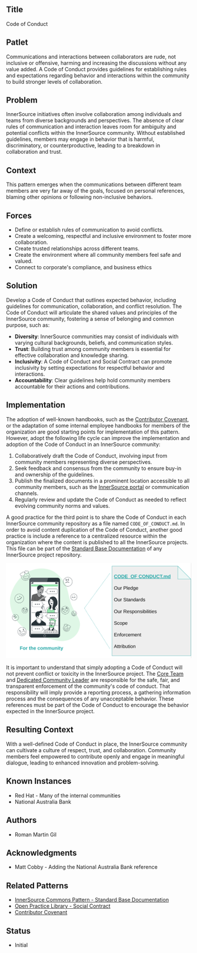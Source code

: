 ## Title

Code of Conduct

## Patlet

Communications and interactions between collaborators are rude, not inclusive or offensive, harming and increasing the discussions without any value added.
A Code of Conduct provides guidelines for establishing rules and expectations regarding behavior and interactions within the community to build stronger levels of collaboration.

## Problem

InnerSource initiatives often involve collaboration among individuals and teams from diverse backgrounds and perspectives.
The absence of clear rules of communication and interaction leaves room for ambiguity and potential conflicts within the InnerSource community.
Without established guidelines, members may engage in behavior that is harmful, discriminatory, or counterproductive, leading to a breakdown in collaboration and trust.

## Context

This pattern emerges when the communications between different team members are very far away of the goals, focused on personal references, blaming other opinions or following non-inclusive behaviors.

## Forces

* Define or establish rules of communication to avoid conflicts.
* Create a welcoming, respectful and inclusive environment to foster more collaboration.
* Create trusted relationships across different teams.
* Create the environment where all community members feel safe and valued.
* Connect to corporate's compliance, and business ethics

## Solution

Develop a Code of Conduct that outlines expected behavior, including guidelines for communication, collaboration, and conflict resolution.
The Code of Conduct will articulate the shared values and principles of the InnerSource community, fostering a sense of belonging and common purpose, such as:

- **Diversity**: InnerSource communities may consist of individuals with varying cultural backgrounds, beliefs, and communication styles.
- **Trust**: Building trust among community members is essential for effective collaboration and knowledge sharing.
- **Inclusivity**: A Code of Conduct and Social Contract can promote inclusivity by setting expectations for respectful behavior and interactions.
- **Accountability**: Clear guidelines help hold community members accountable for their actions and contributions.

## Implementation

The adoption of well-known handbooks, such as the [Contributor Covenant](https://www.contributor-covenant.org/), or the adaptation of some internal employee handbooks for members of the organization are good starting points for implementation of this pattern.
However, adopt the following life cycle can improve the implementation and adoption of the Code of Conduct in an InnerSource community:

1. Collaboratively draft the Code of Conduct, involving input from community members representing diverse perspectives.
2. Seek feedback and consensus from the community to ensure buy-in and ownership of the guidelines.
3. Publish the finalized documents in a prominent location accessible to all community members, such as the [InnerSource portal](https://patterns.innersourcecommons.org/p/innersource-portal) or communication channels.
4. Regularly review and update the Code of Conduct as needed to reflect evolving community norms and values.

A good practice for the third point is to share the Code of Conduct in each InnerSource community repository as a file named `CODE_OF_CONDUCT.md`.
In order to avoid content duplication of the Code of Conduct, another good practice is include a reference to a centralized resource within the organization where the content is published to all the InnerSource projects.  
This file can be part of the [Standard Base Documentation](../2-structured/base-documentation.md) of any InnerSource project repository.

![CODE_OF_CONDUCT.md](../../assets/img/code-of-conduct/CODE_OF_CONDUCT-for-the-community.png)

It is important to understand that simply adopting a Code of Conduct will not prevent conflict or toxicity in the InnerSource project.
The [Core Team](https://patterns.innersourcecommons.org/p/core-team) and [Dedicated Community Leader](https://patterns.innersourcecommons.org/p/dedicated-community-leader) are responsible for the safe, fair, and transparent enforcement of the community's code of conduct.
That responsibility will imply provide a reporting process, a gathering information process and the consequences of any unacceptable behavior.
These references must be part of the Code of Conduct to encourage the behavior expected in the InnerSource project.  

## Resulting Context

With a well-defined Code of Conduct in place, the InnerSource community can cultivate a culture of respect, trust, and collaboration.
Community members feel empowered to contribute openly and engage in meaningful dialogue, leading to enhanced innovation and problem-solving.

## Known Instances

- Red Hat - Many of the internal communities
- National Australia Bank

## Authors

- Roman Martin Gil

## Acknowledgments

- Matt Cobby - Adding the National Australia Bank reference

## Related Patterns

- [InnerSource Commons Pattern - Standard Base Documentation](../2-structured/base-documentation.md)
- [Open Practice Library - Social Contract](https://openpracticelibrary.com/practice/social-contract/)
- [Contributor Covenant](https://www.contributor-covenant.org/)

## Status

- Initial
